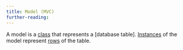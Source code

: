 ```yaml
---
title: Model (MVC)
further-reading:
---
```



A model is a [class](https://github.com/codeunion/fundamentals-of-web-development/wiki/Glossary#class) that represents a [database table]. [Instances](https://github.com/codeunion/fundamentals-of-web-development/wiki/Glossary#instance) of the model represent [rows](https://github.com/codeunion/fundamentals-of-web-development/wiki/Glossary#row-databases) of the table.

